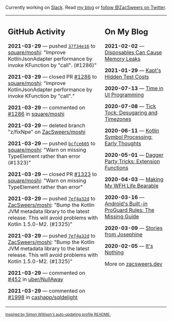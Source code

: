 Currently working on [Slack](https://slack.com/). Read [my blog](https://zacsweers.dev/) or [follow @ZacSweers on Twitter](https://twitter.com/ZacSweers).

<table><tr><td valign="top" width="60%">

## GitHub Activity
<!-- githubActivity starts -->
**2021-03-29** — pushed [`37f34e16`](https://github.com/square/moshi/commit/37f34e16f0be1452926251a119d006decfc12747) to [square/moshi](https://api.github.com/repos/square/moshi): "Improve KotlinJsonAdapter performance by invoke KFunction by "call". (#1286)"

**2021-03-29** — closed PR [#1286](https://api.github.com/repos/square/moshi/pulls/1286) to [square/moshi](https://api.github.com/repos/square/moshi): "Improve KotlinJsonAdapter performance by invoke KFunction by "call"."

**2021-03-29** — commented on [#1286](https://github.com/square/moshi/pull/1286#issuecomment-809820837) in [square/moshi](https://api.github.com/repos/square/moshi)

**2021-03-29** — deleted branch "z/fixNpe" on [ZacSweers/moshi](https://api.github.com/repos/ZacSweers/moshi)

**2021-03-29** — pushed [`bcfce605`](https://github.com/square/moshi/commit/bcfce60577f5fb8642c88fcffa330e74bc22b7b6) to [square/moshi](https://api.github.com/repos/square/moshi): "Warn on missing TypeElement rather than error (#1323)"

**2021-03-29** — closed PR [#1323](https://api.github.com/repos/square/moshi/pulls/1323) to [square/moshi](https://api.github.com/repos/square/moshi): "Warn on missing TypeElement rather than error"

**2021-03-29** — pushed [`7ef4a32d`](https://github.com/ZacSweers/moshi/commit/7ef4a32d5224623028bfd4157856fc7960a08227) to [ZacSweers/moshi](https://api.github.com/repos/ZacSweers/moshi): "Bump the Kotlin JVM metadata library to the latest release. This will avoid problems with Kotlin 1.5.0-M2. (#1325)"

**2021-03-29** — pushed [`7ef4a32d`](https://github.com/ZacSweers/moshi/commit/7ef4a32d5224623028bfd4157856fc7960a08227) to [ZacSweers/moshi](https://api.github.com/repos/ZacSweers/moshi): "Bump the Kotlin JVM metadata library to the latest release. This will avoid problems with Kotlin 1.5.0-M2. (#1325)"

**2021-03-29** — commented on [#452](https://github.com/uber/NullAway/issues/452#issuecomment-809623224) in [uber/NullAway](https://api.github.com/repos/uber/NullAway)

**2021-03-29** — commented on [#1998](https://github.com/cashapp/sqldelight/issues/1998#issuecomment-809586750) in [cashapp/sqldelight](https://api.github.com/repos/cashapp/sqldelight)
<!-- githubActivity ends -->
</td><td valign="top" width="40%">

## On My Blog
<!-- blog starts -->
**2021-02-02** — [Disposables Can Cause Memory Leaks](https://www.zacsweers.dev/disposables-can-cause-memory-leaks/)

**2021-01-29** — [Kapt's Hidden Test Costs](https://www.zacsweers.dev/kapts-hidden-test-costs/)

**2020-07-13** — [Time in UI Programming](https://www.zacsweers.dev/time-in-ui/)

**2020-07-08** — [Tick Tock: Desugaring and Timezones](https://www.zacsweers.dev/ticktock-desugaring-timezones/)

**2020-06-11** — [Kotlin Symbol Processing: Early Thoughts](https://www.zacsweers.dev/kotlin-symbol-processor-early-thoughts/)

**2020-05-01** — [Dagger Party Tricks: Extension Functions](https://www.zacsweers.dev/dagger-party-tricks-extension-functions/)

**2020-04-03** — [Making My WFH Life Bearable](https://www.zacsweers.dev/making-wfh-life-bearable/)

**2020-03-16** — [Android's Built-in ProGuard Rules: The Missing Guide](https://www.zacsweers.dev/android-proguard-rules/)

**2020-03-09** — [Stories from Josephine](https://www.zacsweers.dev/stories-from-josephine/)

**2020-02-05** — [It's Nothing](https://www.zacsweers.dev/its-nothing/)
<!-- blog ends -->
More on [zacsweers.dev](https://zacsweers.dev/)
</td></tr></table>

<sub><a href="https://simonwillison.net/2020/Jul/10/self-updating-profile-readme/">Inspired by Simon Willison's auto-updating profile README.</a></sub>